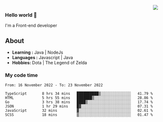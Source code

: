 <img align='right' src="https://github-readme-stats.vercel.app/api?username=jumodada&show_icons=true&theme=vue">

### Hello world 👋

I'm a Front-end developer 
    
## About
-  **Learning :** Java | NodeJs
-  **Languages :** Javascript | Java
-  **Hobbies:** Dota | The Legend of Zelda

### My code time

<!--START_SECTION:waka-->

```text
From: 16 November 2022 - To: 23 November 2022

TypeScript       8 hrs 34 mins   ██████████▒░░░░░░░░░░░░░░   41.79 %
HTML             5 hrs 55 mins   ███████▒░░░░░░░░░░░░░░░░░   28.86 %
Go               3 hrs 38 mins   ████▒░░░░░░░░░░░░░░░░░░░░   17.74 %
JSON             1 hr 29 mins    █▓░░░░░░░░░░░░░░░░░░░░░░░   07.31 %
JavaScript       32 mins         ▓░░░░░░░░░░░░░░░░░░░░░░░░   02.61 %
SCSS             18 mins         ▒░░░░░░░░░░░░░░░░░░░░░░░░   01.47 %
```

<!--END_SECTION:waka-->
